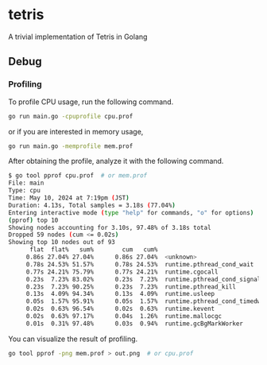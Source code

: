 # tetris

A trivial implementation of Tetris in Golang

## Debug

### Profiling

To profile CPU usage, run the following command.

```bash
go run main.go -cpuprofile cpu.prof
```

or if you are interested in memory usage,

```bash
go run main.go -memprofile mem.prof
```

After obtaining the profile, analyze it with the following command.

```bash
$ go tool pprof cpu.prof  # or mem.prof
File: main
Type: cpu
Time: May 10, 2024 at 7:19pm (JST)
Duration: 4.13s, Total samples = 3.18s (77.04%)
Entering interactive mode (type "help" for commands, "o" for options)
(pprof) top 10
Showing nodes accounting for 3.10s, 97.48% of 3.18s total
Dropped 59 nodes (cum <= 0.02s)
Showing top 10 nodes out of 93
      flat  flat%   sum%        cum   cum%
     0.86s 27.04% 27.04%      0.86s 27.04%  <unknown>
     0.78s 24.53% 51.57%      0.78s 24.53%  runtime.pthread_cond_wait
     0.77s 24.21% 75.79%      0.77s 24.21%  runtime.cgocall
     0.23s  7.23% 83.02%      0.23s  7.23%  runtime.pthread_cond_signal
     0.23s  7.23% 90.25%      0.23s  7.23%  runtime.pthread_kill
     0.13s  4.09% 94.34%      0.13s  4.09%  runtime.usleep
     0.05s  1.57% 95.91%      0.05s  1.57%  runtime.pthread_cond_timedwait_relative_np
     0.02s  0.63% 96.54%      0.02s  0.63%  runtime.kevent
     0.02s  0.63% 97.17%      0.04s  1.26%  runtime.mallocgc
     0.01s  0.31% 97.48%      0.03s  0.94%  runtime.gcBgMarkWorker
```

You can visualize the result of profiling.

```bash
go tool pprof -png mem.prof > out.png  # or cpu.prof
```
